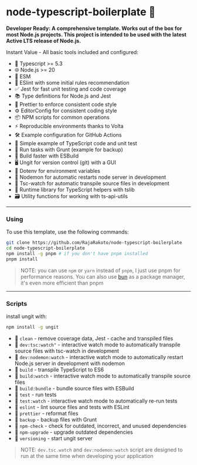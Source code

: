 # node-typescript-boilerplate 🚀

**Developer Ready: A comprehensive template. Works out of the box for most Node.js projects. This project is intended to be used with the latest Active LTS release of Node.js.**

Instant Value - All basic tools included and configured:

- 🚀 Typescript >= 5.3
- 🌐 Node.js >= 20
- 🌈 ESM
- 🧹 ESlint with some initial rules recommendation
- ✅ Jest for fast unit testing and code coverage
- 📚 Type definitions for Node.js and Jest
- 🎨 Prettier to enforce consistent code style
- ⚙️ EditorConfig for consistent coding style
- 📦 NPM scripts for common operations
- ⚡ Reproducible environments thanks to Volta
- 🛠️ Example configuration for GitHub Actions
- 📝 Simple example of TypeScript code and unit test
- 🐗 Run tasks with Grunt (example for backup)
- 🚄 Build faster with ESBuild
- 🖥️ Ungit for version control (git) with a GUI
- 🔑 Dotenv for environment variables
- 🔄 Nodemon for automatic restarts node server in development
- 🔌 Tsc-watch for automatic transpile source files in development
- 📘 Runtime library for TypeScript helpers with tslib
- 🗃️ Utility functions for working with ts-api-utils

---

### Using 

To use this template, use the following commands:

```bash
git clone https://github.com/RajaRakoto/node-typescript-boilerplate
cd node-typescript-boilerplate
npm install -g pnpm # if you don't have pnpm installed
pnpm install
```

> NOTE: you can use `npm` or `yarn` instead of `pnpm`, I just use pnpm for performance reasons. You can also use [bun](https://bun.sh/) as a package manager, it's even more efficient than pnpm

---

### Scripts 

install ungit with:

```bash
npm install -g ungit
```

- 📜 `clean` - remove coverage data, Jest - cache and transpiled files 
- 📜 `dev:tsc:watch"` - interactive watch mode to automatically transpile source files with tsc-watch in development 
- 📜 `dev:nodemon:watch` - interactive watch mode to automatically restart Node.js server in development with nodemon 
- 📜 `build` - transpile TypeScript to ES6 
- 📜 `build:watch` - interactive watch mode to automatically transpile source files 
- 📜 `build:bundle` - bundle source files with ESBuild 
- 📜 `test` - run tests 
- 📜 `test:watch` - interactive watch mode to automatically re-run tests 
- 📜 `eslint` - lint source files and tests with ESLint 
- 📜 `prettier` - reformat files 
- 📜 `backup` - backup files with Grunt 
- 📜 `npm-check` - check for outdated, incorrect, and unused dependencies 
- 📜 `npm-upgrade` - upgrade outdated dependencies 
- 📜 `versioning` - start ungit server 

> NOTE: `dev.tsc.watch` and `dev:nodemon:watch` script are designed to run at the same time when developing your application 